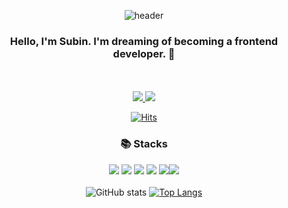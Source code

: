 <div align ="center">

![header](https://capsule-render.vercel.app/api?type=waving&text=Hello%20I'm%20subin%20👋&color=timeGradient&height=270&section=header&fontColor=FFFFFF&fontSize=80&animation=twinkling)


### Hello, I'm Subin. I'm dreaming of becoming a frontend developer. 🌱

<br><br>
<a href="https://velog.io/@subb_ny"><img src="https://img.shields.io/badge/Blog-000000?style=flat-square&logo=Velog&logoColor=white"/> <a href="https://mail.google.com/mail"><img src="https://img.shields.io/badge/subbny0621@gmail.com-EA4335?style=flat-square&logo=Gmail&logoColor=white"/>




<!--
**blairMoon/blairMoon** is a ✨ _special_ ✨ repository because its `README.md` (this file) appears on your GitHub profile.
Here are some ideas to get you started:

- 🔭 I’m currently working on ...
- 🌱 I’m currently learning ...
- 👯 I’m looking to collaborate on ...
- 🤔 I’m looking for help with ...
- 💬 Ask me about ...
- 📫 How to reach me: ...
- 😄 Pronouns: ...
- ⚡ Fun fact: ...
-->
[![Hits](https://hits.seeyoufarm.com/api/count/incr/badge.svg?url=https%3A%2F%2Fgithub.com%2FblairMoon%2Fhit-counter&count_bg=%2379C83D&title_bg=%23555555&icon=&icon_color=%23E7E7E7&title=hits&edge_flat=false)](https://hits.seeyoufarm.com)
### 📚 Stacks
<img src="https://img.shields.io/badge/HTML-E34F26?style=flat-square&logo=html5&logoColor=white"/> <img src="https://img.shields.io/badge/CSS-1572B6?style=flat-square&logo=CSS3&logoColor=white"/> <img src="https://img.shields.io/badge/JavaScript-F7DF1E?style=flat-square&logo=JavaScript&logoColor=black"/> <img src="https://img.shields.io/badge/TypeScript-3178C6?style=flat-square&logo=TypeScript&logoColor=white"/> <img src="https://img.shields.io/badge/React-61DAFB?style=flat-square&logo=React&logoColor=white"><img src="https://img.shields.io/badge/React Native-61DAFB?style=flat-square&logo=React&logoColor=black"/>
<br><br/>
![GitHub stats](https://github-readme-stats.vercel.app/api?username=blairMoon&show_icons=true&theme=radical) [![Top Langs](https://github-readme-stats.vercel.app/api/top-langs/?username=blairMoon&langs_count=10&layout=compact&theme=dark)](https://github.com/blairMoon)

